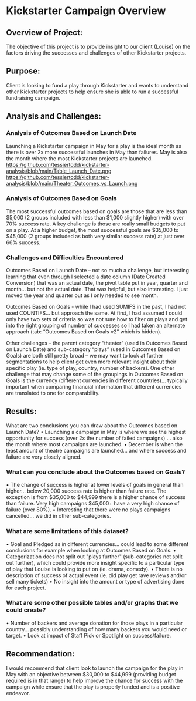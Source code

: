 # Kickstarter Campaign Overview #

## Overview of Project: ##
The objective of this project is to provide insight to our client (Louise) on the factors driving the successes and challenges of other Kickstarter projects.


## Purpose: ##
Client is looking to fund a play through Kickstarter and wants to understand other Kickstarter projects to help ensure she is able to run a successful fundraising campaign.


## Analysis and Challenges: ##

### Analysis of Outcomes Based on Launch Date ###
Launching a Kickstarter campaign in May for a play is the ideal month as there is over 2x more successful launches in May than failures.  May is also the month where the most Kickstarter projects are launched.
 https://github.com/tessiertodd/kickstarter-analysis/blob/main/Table_Launch_Date.png
 https://github.com/tessiertodd/kickstarter-analysis/blob/main/Theater_Outcomes_vs_Launch.png


### Analysis of Outcomes Based on Goals ###
The most successful outcomes based on goals are those that are less than $5,000 (2 groups included with less than $1,000 slightly higher) with over 70% success rate.  A key challenge is those are really small budgets to put on a play.  At a higher budget, the most successful goals are $35,000 to $45,000 (2 groups included as both very similar success rate) at just over 66% success.
 

### Challenges and Difficulties Encountered ###
Outcomes Based on Launch Date – not so much a challenge, but interesting learning that even through I selected a date column (Date Created Conversion) that was an actual date, the pivot table put in year, quarter and month… but not the actual date.  That was helpful, but also interesting.  I just moved the year and quarter out as I only needed to see month.

Outcomes Based on Goals - while I had used SUMIFS in the past, I had not used COUNTIFS… but approach the same.  At first, I had assumed I could only have two sets of criteria so was not sure how to filter on plays and get into the right grouping of number of successes so I had taken an alternate approach (tab: “Outcomes Based on Goals v2” which is hidden).

Other challenges – the parent category “theater” (used in Outcomes Based on Launch Date) and sub-category “plays” (used in Outcomes Based on Goals) are both still pretty broad – we may want to look at further segmentations to help client get even more relevant insight about their specific play (ie. type of play, country, number of backers).  One other challenge that may change some of the groupings in Outcomes Based on Goals is the currency (different currencies in different countries)… typically important when comparing financial information that different currencies are translated to one for comparability.


## Results: ##
What are two conclusions you can draw about the Outcomes based on Launch Date?
•	Launching a campaign in May is where we see the highest opportunity for success (over 2x the number of failed campaigns) ... also the month where most campaigns are launched.
•	December is when the least amount of theatre campaigns are launched... and where success and failure are very closely aligned.

### What can you conclude about the Outcomes based on Goals? ###
•	The change of success is higher at lower levels of goals in general than higher... below 20,000 success rate is higher than failure rate.  The exception is from $35,000 to $44,999 there is a higher chance of success than failure.  Very high campaigns $45,000+ have a very high chance of failure (over 80%).
•	Interesting that there were no plays campaigns cancelled... we did in other sub-categories.

### What are some limitations of this dataset? ###
•	Goal and Pledged as in different currencies... could lead to some different conclusions for example when looking at Outcomes Based on Goals.
•	Categorization does not split out "plays further" (sub-categories not split out further), which could provide more insight specific to a particular type of play that Louise is looking to put on (ie. drama, comedy).
•	There is no description of success of actual event (ie. did play get rave reviews and/or sell many tickets)
•	No insight into the amount or type of advertising done for each project.

### What are some other possible tables and/or graphs that we could create? ###
•	Number of backers and average donation for those plays in a particular country... possibly understanding of how many backers you would need or target.
•	Look at impact of Staff Pick or Spotlight on success/failure.


## Recommendation: ##
I would recommend that client look to launch the campaign for the play in May with an objective between $30,000 to $44,999 (providing budget required is in that range) to help improve the chance for success with the campaign while ensure that the play is properly funded and is a positive endeavor.
